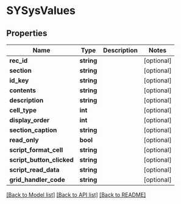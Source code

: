 # SYSysValues

## Properties
Name | Type | Description | Notes
------------ | ------------- | ------------- | -------------
**rec_id** | **string** |  | [optional] 
**section** | **string** |  | [optional] 
**id_key** | **string** |  | [optional] 
**contents** | **string** |  | [optional] 
**description** | **string** |  | [optional] 
**cell_type** | **int** |  | [optional] 
**display_order** | **int** |  | [optional] 
**section_caption** | **string** |  | [optional] 
**read_only** | **bool** |  | [optional] 
**script_format_cell** | **string** |  | [optional] 
**script_button_clicked** | **string** |  | [optional] 
**script_read_data** | **string** |  | [optional] 
**grid_handler_code** | **string** |  | [optional] 

[[Back to Model list]](../README.md#documentation-for-models) [[Back to API list]](../README.md#documentation-for-api-endpoints) [[Back to README]](../README.md)


